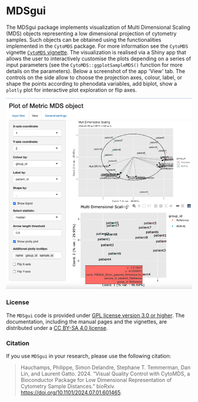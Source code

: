# MDSgui

The MDSgui package implements visualization of Multi Dimensional Scaling (MDS)
objects representing a low dimensional projection of cytometry samples.
Such objects can be obtained using the functionalities implemented in the
`CytoMDS` package. For more information see the `CytoMDS` vignette
[`CytoMDS` vignette](https://www.bioconductor.org/packages/release/bioc/vignettes/CytoMDS/inst/doc/CytoMDS.html). 
The visualization is realised via a Shiny app that allows 
the user to interactively customise the plots depending on a series of input
parameters (see the `CytoMDS::ggplotSampleMDS()` function for more details 
on the parameters).
Below a screenshot of the app 'View' tab. The controls on the side allow to
choose the projection axes, colour, label, or shape the points according to
phenodata variables, add biplot, show a `plotly` plot for interactive plot
exploration or flip axes.

![](vignettes/images/ViewPlotly.png) 

### License

The `MDSgui` code is provided under [GPL license version 3.0 or 
higher](https://opensource.org/licenses/GPL-3.0). The documentation, 
including the manual pages and the vignettes, are distributed under a [CC BY-SA 
4.0 license](https://creativecommons.org/licenses/by-sa/4.0/).

### Citation

If you use `MDSgui` in your research, please use the following citation:

>Hauchamps, Philippe, Simon Delandre, Stephane T. Temmerman, 
> Dan Lin, and Laurent Gatto. 2024. 
> “Visual Quality Control with CytoMDS, a Bioconductor Package 
> for Low Dimensional Representation of Cytometry Sample Distances.” 
> bioRxiv. https://doi.org/10.1101/2024.07.01.601465.
